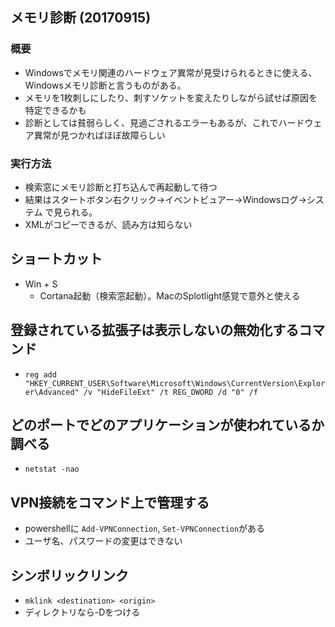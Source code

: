 ## メモリ診断 (20170915)

### 概要
* Windowsでメモリ関連のハードウェア異常が見受けられるときに使える、Windowsメモリ診断と言うものがある。
* メモリを1枚刺しにしたり、刺すソケットを変えたりしながら試せば原因を特定できるかも
* 診断としては貧弱らしく、見過ごされるエラーもあるが、これでハードウェア異常が見つかればほぼ故障らしい

### 実行方法
* 検索窓にメモリ診断と打ち込んで再起動して待つ
* 結果はスタートボタン右クリック→イベントビュアー→Windowsログ→システム で見られる。
* XMLがコピーできるが、読み方は知らない


## ショートカット
* Win + S
  * Cortana起動（検索窓起動）。MacのSplotlight感覚で意外と使える

## 登録されている拡張子は表示しないの無効化するコマンド
* `reg add "HKEY_CURRENT_USER\Software\Microsoft\Windows\CurrentVersion\Explorer\Advanced" /v "HideFileExt" /t REG_DWORD /d "0" /f`

## どのポートでどのアプリケーションが使われているか調べる
* `netstat -nao`

## VPN接続をコマンド上で管理する
* powershellに `Add-VPNConnection`, `Set-VPNConnection`がある
* ユーザ名、パスワードの変更はできない

## シンボリックリンク
* `mklink <destination> <origin>`
* ディレクトリなら-Dをつける